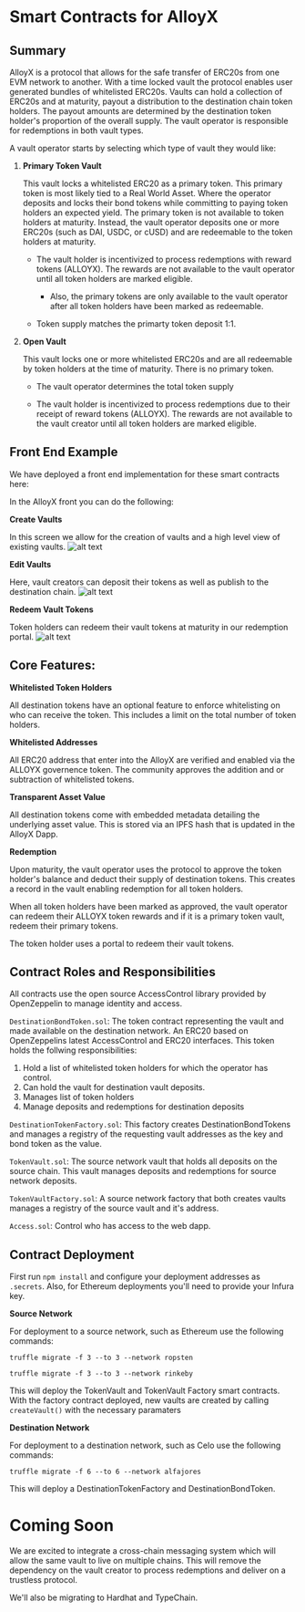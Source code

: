 # Smart Contracts for AlloyX

## Summary

AlloyX is a protocol that allows for the safe transfer of ERC20s from one EVM network to another. With a time locked vault the protocol enables user generated bundles of whitelisted ERC20s.
Vaults can hold a collection of ERC20s and at maturity, payout a distribution to the destination chain token holders. The payout amounts are determined by the destination token holder's proportion of the overall supply. The vault operator is responsible for redemptions in both vault types.

A vault operator starts by selecting which type of vault they would like:

1.  **Primary Token Vault**

    This vault locks a whitelisted ERC20 as a primary token. This primary token is most likely tied to a Real World Asset. Where the operator deposits and locks their bond tokens while committing to paying token holders an expected yield. The primary token is not available to token holders at maturity. Instead, the vault operator deposits one or more ERC20s (such as DAI, USDC, or cUSD) and are redeemable to the token holders at maturity.

    - The vault holder is incentivized to process redemptions with reward tokens (ALLOYX). The rewards are not available to the vault operator until all token holders are marked eligible.

      - Also, the primary tokens are only available to the vault operator after all token holders have been marked as redeemable.

    - Token supply matches the primarty token deposit 1:1.

2.  **Open Vault**

    This vault locks one or more whitelisted ERC20s and are all redeemable by token holders at the time of maturity. There is no primary token.

    - The vault operator determines the total token supply

    - The vault holder is incentivized to process redemptions due to their receipt of reward tokens (ALLOYX). The rewards are not available to the vault creator until all token holders are marked eligible.

## Front End Example

We have deployed a front end implementation for these smart contracts here:

In the AlloyX front you can do the following:

**Create Vaults**

In this screen we allow for the creation of vaults and a high level view of existing vaults.
![alt text](https://storage.googleapis.com/cauris_deep_dive/alloyx_vault.png)

**Edit Vaults**

Here, vault creators can deposit their tokens as well as publish to the destination chain.
![alt text](https://storage.googleapis.com/cauris_deep_dive/alloyx_edit.png)

**Redeem Vault Tokens**

Token holders can redeem their vault tokens at maturity in our redemption portal.
![alt text](https://storage.googleapis.com/cauris_deep_dive/alloyx_redeem.png)

## Core Features:

**Whitelisted Token Holders**

All destination tokens have an optional feature to enforce whitelisting on who can receive the token. This includes a limit on the total number of token holders.

**Whitelisted Addresses**

All ERC20 address that enter into the AlloyX are verified and enabled via the ALLOYX governence token. The community approves the addition and or subtraction of whitelisted tokens.

**Transparent Asset Value**

All destination tokens come with embedded metadata detailing the underlying asset value. This is stored via an IPFS hash that is updated in the AlloyX Dapp.

**Redemption**

Upon maturity, the vault operator uses the protocol to approve the token holder's balance and deduct their supply of destination tokens. This creates a record in the vault enabling redemption for all token holders.

When all token holders have been marked as approved, the vault operator can redeem their ALLOYX token rewards and if it is a primary token vault, redeem their primary tokens.

The token holder uses a portal to redeem their vault tokens.

## Contract Roles and Responsibilities

All contracts use the open source AccessControl library provided by OpenZeppelin to manage identity and access.

`DestinationBondToken.sol`: The token contract representing the vault and made available on the destination network. An ERC20 based on OpenZeppelins latest AccessControl and ERC20 interfaces. This token holds the follwing responsibilities:

1. Hold a list of whitelisted token holders for which the operator has control.
2. Can hold the vault for destination vault deposits.
3. Manages list of token holders
4. Manage deposits and redemptions for destination deposits

`DestinationTokenFactory.sol`: This factory creates DestinationBondTokens and manages a registry of the requesting vault addresses as the key and bond token as the value.

`TokenVault.sol`: The source network vault that holds all deposits on the source chain. This vault manages deposits and redemptions for source network deposits.

`TokenVaultFactory.sol`: A source network factory that both creates vaults manages a registry of the source vault and it's address.

`Access.sol`: Control who has access to the web dapp.

## Contract Deployment

First run `npm install` and configure your deployment addresses as `.secrets`. Also, for Ethereum deployments you'll need to provide your Infura key.

**Source Network**

For deployment to a source network, such as Ethereum use the following commands:

`truffle migrate -f 3 --to 3 --network ropsten`

`truffle migrate -f 3 --to 3 --network rinkeby`

This will deploy the TokenVault and TokenVault Factory smart contracts. With the factory contract deployed, new vaults are created by calling `createVault()` with the necessary paramaters

**Destination Network**

For deployment to a destination network, such as Celo use the following commands:

`truffle migrate -f 6 --to 6 --network alfajores`

This will deploy a DestinationTokenFactory and DestinationBondToken.

# Coming Soon

We are excited to integrate a cross-chain messaging system which will allow the same vault to live on multiple chains. This will remove the dependency on the vault creator to process redemptions and deliver on a trustless protocol.

We'll also be migrating to Hardhat and TypeChain.
